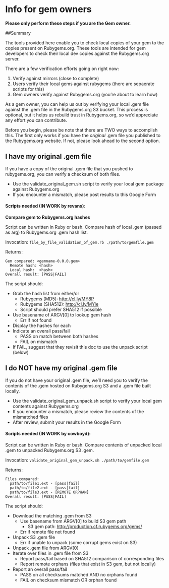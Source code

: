 # Info for gem owners

**Please only perform these steps if you are the Gem owner.**

##Summary

The tools provided here enable you to check local copies of your gem to the copies present on Rubygems.org. These tools are intended for gem developers to check their local dev copies against the Rubygems.org server.

There are a few verification efforts going on right now:

1. Verify against mirrors (close to complete)
2. Users verify their local gems against rubygems (there are sepaerate scripts for this)
3. Gem owners verify against Rubygems.org (you’re about to learn how)

As a gem owner, you can help us out by verifying your local .gem file against the .gem file in the Rubygems.org S3 bucket. This process is optional, but it helps us rebuild trust in Rubygems.org, so we’d appreciate any effort you can contribute.

Before you begin, please be note that there are TWO ways to accomplish this. The first only works if you have the *original* .gem file you published to the Rubygems.org website. If not, please look ahead to the second option.

## I have my original .gem file

If you have a copy of the original .gem file that you pushed to rubygems.org, you can verify a checksum of both files.

* Use the validate_original_gem.sh script to verify your local gem package against Rubygems.org
* If you encounter a mismatch, please post results to this Google Form

#### Scripts needed (IN WORK by revans):

**Compare gem to Rubygems.org hashes**

Script can be written in Ruby or bash. Compare hash of local .gem (passed as arg) to Rubygems.org .gem hash list.

Invocation: `file_by_file_validation_of_gem.rb ./path/to/gemfile.gem`

Returns: 

    Gem compared: <gemname-0.0.0.gem>
      Remote hash: <hash>
      Local hash:  <hash>
    Overall result: [PASS|FAIL]

The script should:

* Grab the hash list from either/or
    * Rubygems (MD5): http://cl.ly/MY8P
    * Rubygems (SHA512): http://cl.ly/MYie
    * Script should prefer SHA512 if possible
* Use basename of ARGV[0] to lookup gem hash
    * Err if not found
* Display the hashes for each
* Indicate an overall pass/fail
    * PASS on match between both hashes
    * FAIL on mismatch
* If FAIL, suggest that they revisit this doc to use the unpack script (below)

## I do NOT have my original .gem file

If you do not have your original .gem file, we’ll need you to verify the contents of the .gem hosted on Rubygems.org S3 and a .gem file built locally.

* Use the validate_original_gem_unpack.sh script to verify your local gem contents against Rubygems.org
* If you encounter a mismatch, please review the contents of the mismatched files
* After review, submit your results in the Google Form

#### Scripts needed (IN WORK by cowboyd):

Script can be written in Ruby or bash. Compare contents of unpacked local .gem to unpacked Rubygems.org S3 .gem.

Invocation: `validate_original_gem_unpack.sh ./path/to/gemfile.gem`

Returns:

    Files compared:
      path/to/file1.ext - [pass|fail]
      path/to/file2.ext - [pass|fail]
      path/to/file3.ext - [REMOTE ORPHAN]
    Overall result: [PASS|FAIL]

The script should: 

* Download the matching .gem from S3
    * Use basename from ARGV[0] to build S3 gem path
        * S3 gem path: http://production.cf.rubygems.org/gems/<basename>
    * Err if remote file not found
* Unpack S3 .gem file
    * Err if unable to unpack (some corrupt gems exist on S3)
* Unpack .gem file from ARGV[0]
* Iterate over files in .gem file from S3
    * Report pass/fail based on SHA512 comparison of corresponding files
    * Report remote orphans (files that exist in S3 gem, but not locally)
* Report an overall pass/fail
    * PASS on all checksums matched AND no orphans found
    * FAIL on checksum mismatch OR orphan found

